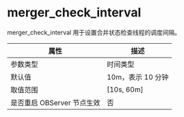 # merger_check_interval 

merger_check_interval 用于设置合并状态检查线程的调度间隔。


|      **属性**      |    **描述**    |
|------------------|--------------|
| 参数类型             | 时间类型         |
| 默认值              | 10m，表示 10 分钟 |
| 取值范围             | \[10s, 60m\] |
| 是否重启 OBServer 节点生效 | 否            |



